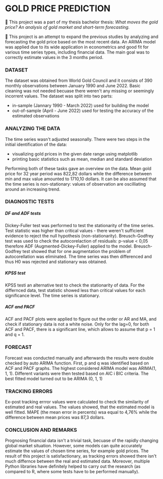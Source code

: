 # GOLD PRICE PREDICTION
:blue_book: This project was a part of my thesis bachelor thesis: *What moves the gold price? An analysis of gold market and short-term forecasting.*

:orange_book: This project is an attempt to expand the previous studies by analyzing and forecasting the gold price based on the most recent data. An ARIMA model was applied due to its wide application in econometrics and good fit for various time series types, including financial data. The main goal was to correctly estimate values in the 3 months period. 

### DATASET 
The dataset was obtained from World Gold Council and it consists of 390 monthly observations between January 1990 and June 2022. Basic cleaning was not needed becuase there weren't any missing or seemingly incorrent values. The dataset was split into two parts: 
- in-sample (Jannary 1990 - March 2022) used for building the model
- out-of-sample (April - June 2022) used for testing the accuracy of the estimated observations  

### ANALYZING THE DATA 
The time series wasn't adjusted seasonally. There were two steps in the initial identification of the data: 
- visualizing gold prices in the given date range using matplotlib 
- printing basic statistics such as mean, median and standard deviation

Performing both of these tasks gave an overview on the data. Mean gold price for 32 year period was 822,82 dollars while the difference between min and max value amounted to 1710,10 dollars. It can be also assumed that the time series is non-stationary: values of observation are oscilliating around an increasing trend. 

### DIAGNOSTIC TESTS   
##### DF and ADF tests  
Dickey-Fuller test was performed to test the stationarity of the time series. Test statistic was higher than critical values - there weren't sufficient evidence to reject the null hypothesis (non-stationarity). Breusch-Godfrey test was used to check the autocorelaction of residuals: p-value < 0,05 therefore ADF (Augmented-Dickey-Fuller) applied to the model.
Breusch-Godfrey test showed that for one augmentation the problem of autocorellation was eliminated. The time series was then differenced and thus H0 was rejected and stationary was obtained.

##### KPSS test 
KPSS testi an alternative test to check the stationarity of data. For the differnced data, test statistic showed less than critical values for each significance level. The time series is stationary. 

##### ACF and PACF 
ACF and PACF plots were applied to figure out the order or AR and MA, and check if stationary data is not a white noise. Only for the lag=0, for both ACF and PACF, there is a significant line, which allows to assume that p = 1 and q = 1. 

### FORECAST 
Forecast was conducted manually and afterwards the results were double checked by auto ARIMA function. First, p and q was identified based on ACF and PACF graphs. The highest considered ARIMA model was ARIMA(1, 1, 1). Different variants were then tested based on AIC i BIC criteria. The best fitted model turned out to be ARIMA (0, 1, 1)

### TRACKING ERRORS 
Ex-post tracking errror values were calculated to check the similarity of estimated and real values. The values showed, that the estimated model is well fitted. MAPE (the mean error in percents) wsa equal to  4,76% while the difference between mean prices was 87,3 dollars. 

### CONCLUSION AND REMARKS 
Prognosing financial data isn't a trivial task, becuase of the rapidly changing global market situation. However, some models can quite accurately estimate the values of chosen time series, for example gold prices. 
The result of this project is satisfactionary, as tracking errors showed there isn't much differnce between the real and estimated data. Moreover, multiple Python libraries have definitely helped to carry out the research (as compared to R, where some tests have to be performed manually). 
